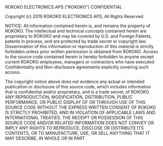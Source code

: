 ROKOKO ELECTRONICS APS ("ROKOKO") CONFIDENTIAL

Copyright (c) 2019 ROKOKO ELECTRONICS APS, All Rights Reserved.

NOTICE: All information contained herein is, and remains the property of ROKOKO. The intellectual and technical concepts contained herein are proprietary to ROKOKO and may be covered by U.S. and Foreign Patents, patents in process, and are protected by trade secret or copyright law. Dissemination of this information or reproduction of this material is strictly forbidden unless prior written permission is obtained from ROKOKO. Access to the source code contained herein is hereby forbidden to anyone except current ROKOKO employees, managers or contractors who have executed Confidentiality and Non-disclosure agreements explicitly covering such access.

The copyright notice above does not evidence any actual or intended publication or disclosure of this source code, which includes
information that is confidential and/or proprietary, and is a trade secret, of ROKOKO. ANY REPRODUCTION, MODIFICATION, DISTRIBUTION, PUBLIC PERFORMANCE, OR PUBLIC DISPLAY OF OR THROUGH USE OF THIS SOURCE CODE WITHOUT THE EXPRESS WRITTEN CONSENT OF ROKOKO IS STRICTLY PROHIBITED, AND IN VIOLATION OF APPLICABLE LAWS AND INTERNATIONAL TREATIES. THE RECEIPT OR POSSESSION OF THIS SOURCE CODE AND/OR RELATED INFORMATION DOES NOT CONVEY OR IMPLY ANY RIGHTS
TO REPRODUCE, DISCLOSE OR DISTRIBUTE ITS CONTENTS, OR TO MANUFACTURE, USE, OR SELL ANYTHING THAT IT MAY DESCRIBE, IN WHOLE OR IN PART